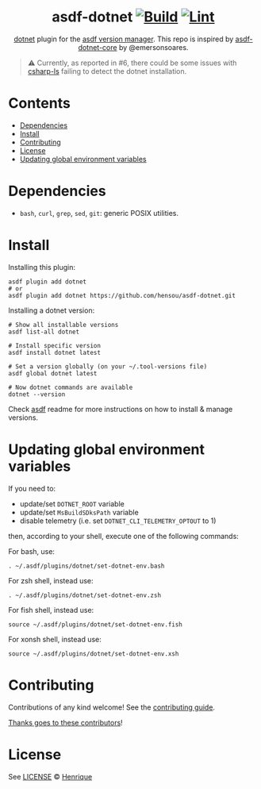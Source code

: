 <div align="center">

# asdf-dotnet [![Build](https://github.com/hensou/asdf-dotnet/actions/workflows/build.yml/badge.svg)](https://github.com/hensou/asdf-dotnet/actions/workflows/build.yml) [![Lint](https://github.com/hensou/asdf-dotnet/actions/workflows/lint.yml/badge.svg)](https://github.com/hensou/asdf-dotnet/actions/workflows/lint.yml)


[dotnet](https://github.com/hensou/asdf-dotnet) plugin for the [asdf version manager](https://asdf-vm.com). This repo is inspired by [asdf-dotnet-core](https://github.com/emersonsoares/asdf-dotnet-core) by @emersonsoares.

</div>

> :warning: Currently, as reported in #6, there could be some issues with [csharp-ls](https://github.com/razzmatazz/csharp-language-server) failing to detect the dotnet installation.

# Contents

- [Dependencies](#dependencies)
- [Install](#install)
- [Contributing](#contributing)
- [License](#license)
- [Updating global environment variables](#updating-variables)

# Dependencies

- `bash`, `curl`, `grep`, `sed`, `git`: generic POSIX utilities.

# Install

Installing this plugin:

```shell
asdf plugin add dotnet
# or
asdf plugin add dotnet https://github.com/hensou/asdf-dotnet.git
```

Installing a dotnet version:

```shell
# Show all installable versions
asdf list-all dotnet

# Install specific version
asdf install dotnet latest

# Set a version globally (on your ~/.tool-versions file)
asdf global dotnet latest

# Now dotnet commands are available
dotnet --version
```

Check [asdf](https://github.com/asdf-vm/asdf) readme for more instructions on how to
install & manage versions.

# <a id="updating-variables"></a>Updating global environment variables

If you need to:

- update/set `DOTNET_ROOT` variable
- update/set `MsBuildSDksPath` variable
- disable telemetry (i.e. set `DOTNET_CLI_TELEMETRY_OPTOUT` to 1)

then, according to your shell, execute one of the following commands:

For bash, use:

`. ~/.asdf/plugins/dotnet/set-dotnet-env.bash`

For zsh shell, instead use:

`. ~/.asdf/plugins/dotnet/set-dotnet-env.zsh`

For fish shell, instead use:

`source ~/.asdf/plugins/dotnet/set-dotnet-env.fish`

For xonsh shell, instead use:

`source ~/.asdf/plugins/dotnet/set-dotnet-env.xsh`

# Contributing

Contributions of any kind welcome! See the [contributing guide](contributing.md).

[Thanks goes to these contributors](https://github.com/hensou/asdf-dotnet/graphs/contributors)!

# License

See [LICENSE](LICENSE) © [Henrique](https://github.com/hensou/)
